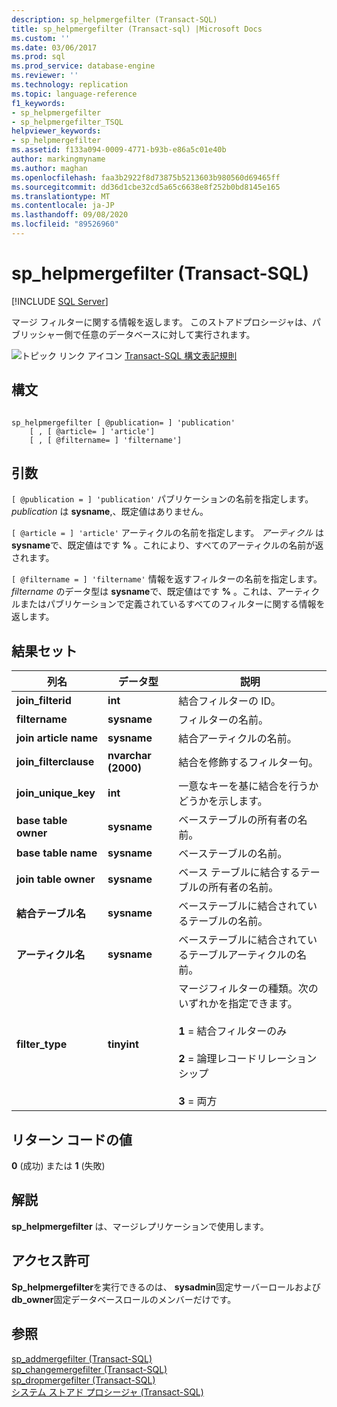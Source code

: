 ```yaml
---
description: sp_helpmergefilter (Transact-SQL)
title: sp_helpmergefilter (Transact-sql) |Microsoft Docs
ms.custom: ''
ms.date: 03/06/2017
ms.prod: sql
ms.prod_service: database-engine
ms.reviewer: ''
ms.technology: replication
ms.topic: language-reference
f1_keywords:
- sp_helpmergefilter
- sp_helpmergefilter_TSQL
helpviewer_keywords:
- sp_helpmergefilter
ms.assetid: f133a094-0009-4771-b93b-e86a5c01e40b
author: markingmyname
ms.author: maghan
ms.openlocfilehash: faa3b2922f8d73875b5213603b980560d69465ff
ms.sourcegitcommit: dd36d1cbe32cd5a65c6638e8f252b0bd8145e165
ms.translationtype: MT
ms.contentlocale: ja-JP
ms.lasthandoff: 09/08/2020
ms.locfileid: "89526960"
---
```

# <a name="sp_helpmergefilter-transact-sql"></a>sp_helpmergefilter (Transact-SQL)
[!INCLUDE [SQL Server](../../includes/applies-to-version/sqlserver.md)]

  マージ フィルターに関する情報を返します。 このストアドプロシージャは、パブリッシャー側で任意のデータベースに対して実行されます。  
  
 ![トピック リンク アイコン](../../database-engine/configure-windows/media/topic-link.gif "トピック リンク アイコン") [Transact-SQL 構文表記規則](../../t-sql/language-elements/transact-sql-syntax-conventions-transact-sql.md)  
  
## <a name="syntax"></a>構文  
  
```  
  
sp_helpmergefilter [ @publication= ] 'publication'   
    [ , [ @article= ] 'article']  
    [ , [ @filtername= ] 'filtername']  
```  
  
## <a name="arguments"></a>引数  
`[ @publication = ] 'publication'` パブリケーションの名前を指定します。 *publication* は **sysname**,、既定値はありません。  
  
`[ @article = ] 'article'` アーティクルの名前を指定します。 *アーティクル* は **sysname**で、既定値はです **%** 。これにより、すべてのアーティクルの名前が返されます。  
  
`[ @filtername = ] 'filtername'` 情報を返すフィルターの名前を指定します。 *filtername* のデータ型は **sysname**で、既定値はです **%** 。これは、アーティクルまたはパブリケーションで定義されているすべてのフィルターに関する情報を返します。  
  
## <a name="result-sets"></a>結果セット  
  
|列名|データ型|説明|  
|-----------------|---------------|-----------------|  
|**join_filterid**|**int**|結合フィルターの ID。|  
|**filtername**|**sysname**|フィルターの名前。|  
|**join article name**|**sysname**|結合アーティクルの名前。|  
|**join_filterclause**|**nvarchar (2000)**|結合を修飾するフィルター句。|  
|**join_unique_key**|**int**|一意なキーを基に結合を行うかどうかを示します。|  
|**base table owner**|**sysname**|ベーステーブルの所有者の名前。|  
|**base table name**|**sysname**|ベーステーブルの名前。|  
|**join table owner**|**sysname**|ベース テーブルに結合するテーブルの所有者の名前。|  
|**結合テーブル名**|**sysname**|ベーステーブルに結合されているテーブルの名前。|  
|**アーティクル名**|**sysname**|ベーステーブルに結合されているテーブルアーティクルの名前。|  
|**filter_type**|**tinyint**|マージフィルターの種類。次のいずれかを指定できます。<br /><br /> **1** = 結合フィルターのみ<br /><br /> **2** = 論理レコードリレーションシップ<br /><br /> **3** = 両方|  
  
## <a name="return-code-values"></a>リターン コードの値  
 **0** (成功) または **1** (失敗)  
  
## <a name="remarks"></a>解説  
 **sp_helpmergefilter** は、マージレプリケーションで使用します。  
  
## <a name="permissions"></a>アクセス許可  
 **Sp_helpmergefilter**を実行できるのは、 **sysadmin**固定サーバーロールおよび**db_owner**固定データベースロールのメンバーだけです。  
  
## <a name="see-also"></a>参照  
 [sp_addmergefilter (Transact-SQL)](../../relational-databases/system-stored-procedures/sp-addmergefilter-transact-sql.md)   
 [sp_changemergefilter (Transact-SQL)](../../relational-databases/system-stored-procedures/sp-changemergefilter-transact-sql.md)   
 [sp_dropmergefilter (Transact-SQL)](../../relational-databases/system-stored-procedures/sp-dropmergefilter-transact-sql.md)   
 [システム ストアド プロシージャ &#40;Transact-SQL&#41;](../../relational-databases/system-stored-procedures/system-stored-procedures-transact-sql.md)  
  
  
